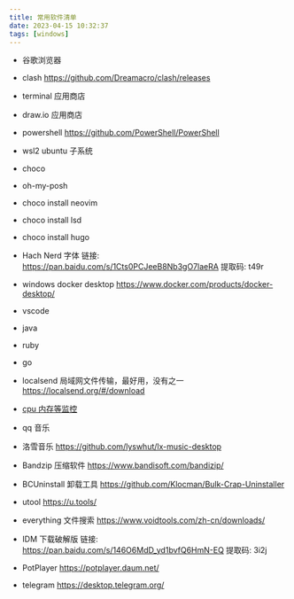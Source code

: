 ```yaml
---
title: 常用软件清单
date: 2023-04-15 10:32:37
tags: [windows]
---
```


- 谷歌浏览器
- clash https://github.com/Dreamacro/clash/releases
- terminal 应用商店
- draw.io 应用商店
- powershell https://github.com/PowerShell/PowerShell
- wsl2 ubuntu 子系统
- choco
- oh-my-posh
- choco install neovim
- choco install lsd
- choco install hugo
- Hach Nerd 字体 链接: https://pan.baidu.com/s/1Cts0PCJeeB8Nb3gO7laeRA 提取码: t49r
- windows docker desktop https://www.docker.com/products/docker-desktop/
- vscode
- java
- ruby
- go

- localsend 局域网文件传输，最好用，没有之一 https://localsend.org/#/download
- [cpu 内存等监控](https://github.com/zhongyang219/TrafficMonitor)
- qq 音乐
- 洛雪音乐 https://github.com/lyswhut/lx-music-desktop
- Bandzip 压缩软件 https://www.bandisoft.com/bandizip/
- BCUninstall 卸载工具  https://github.com/Klocman/Bulk-Crap-Uninstaller
- utool https://u.tools/
- everything 文件搜索 https://www.voidtools.com/zh-cn/downloads/
- IDM 下载破解版 链接: https://pan.baidu.com/s/146O6MdD_yd1bvfQ6HmN-EQ 提取码: 3i2j
- PotPlayer https://potplayer.daum.net/
- telegram https://desktop.telegram.org/
